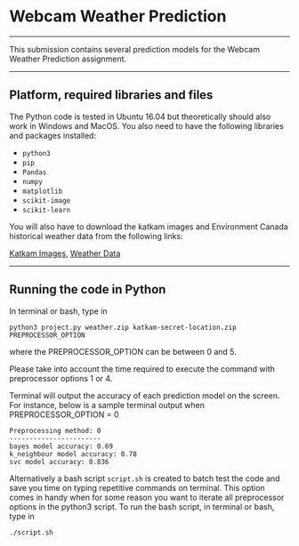 # Webcam Weather Prediction
---


This submission contains several prediction models for the Webcam Weather 
Prediction assignment.



---

## Platform, required libraries and files
The Python code is tested in Ubuntu 16.04 but theoretically should also work in 
Windows and MacOS.  You also need to have the following libraries and packages
installed:

* `python3`
* `pip`
* `Pandas`
* `numpy`
* `matplotlib`
* `scikit-image`
* `scikit-learn`

You will also have to download the katkam images and Environment Canada historical
weather data from the following links:

[Katkam Images](https://courses.cs.sfu.ca/2017su-cmpt-318-d1/pages/ProjectWeatherKatkam),
[Weather Data](https://courses.cs.sfu.ca/2017su-cmpt-318-d1/pages/ProjectWeatherWeather)

---

## Running the code in Python
In terminal or bash, type in

    python3 project.py weather.zip katkam-secret-location.zip PREPROCESSOR_OPTION

where the PREPROCESSOR_OPTION can be between 0 and 5.

Please take into account the time required to execute the command with
preprocessor options 1 or 4.

Terminal will output the accuracy of each prediction model on the screen.  For 
instance, below is a sample terminal output when PREPROCESSOR_OPTION = 0

    Preprocessing method: 0
    -----------------------
    bayes model accuracy: 0.69
    k_neighbour model accuracy: 0.78
    svc model accuracy: 0.836


Alternatively a bash script `script.sh` is created to batch test the code and
save you time on typing repetitive commands on terminal.  This option comes in 
handy when for some reason you want to iterate all preprocessor options in
the python3 script.  To run the bash script, in terminal or bash, type in

    ./script.sh
